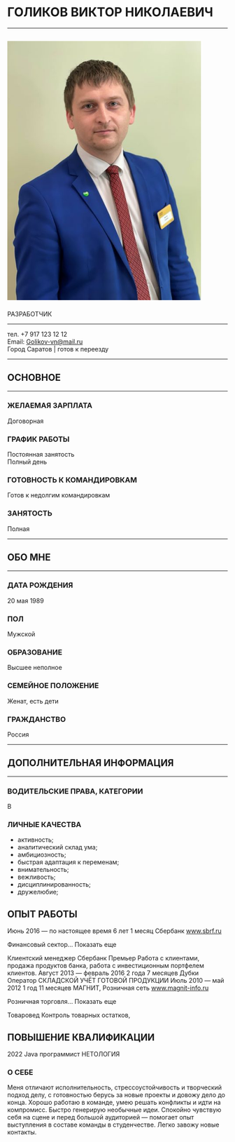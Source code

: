 # ГОЛИКОВ ВИКТОР НИКОЛАЕВИЧ #
---
![ФОТО](/img/1.jpg)
---

РАЗРАБОТЧИК

---

тел. +7 917 123 12 12  
Email: Golikov-vn@mail.ru  
Город Саратов | готов к переезду

---
## ОСНОВНОЕ ##
---

### ЖЕЛАЕМАЯ ЗАРПЛАТА ###  
Договорная                
                           
### ГРАФИК РАБОТЫ ###       
Постоянная занятость          
Полный день               
                           
### ГОТОВНОСТЬ К КОМАНДИРОВКАМ ###           
Готов к недолгим командировкам                      
                            
### ЗАНЯТОСТЬ ###
Полная
                     
---  
## ОБО МНЕ ##
---
                            
### ДАТА РОЖДЕНИЯ ###       
20 мая 1989                 
                            
### ПОЛ ###                
Мужской                   
                          
### ОБРАЗОВАНИЕ ###       
Высшее неполное           
                          
### СЕМЕЙНОЕ ПОЛОЖЕНИЕ ###
Женат, есть дети          
                          
### ГРАЖДАНСТВО ###       
Россия     

---               
  ## ДОПОЛНИТЕЛЬНАЯ ИНФОРМАЦИЯ ##
---

### ВОДИТЕЛЬСКИЕ ПРАВА, КАТЕГОРИИ ###
В   

### ЛИЧНЫЕ КАЧЕСТВА ### 
* активность;
* аналитический склад ума;
* амбициозность;
* быстрая адаптация к переменам;
* внимательность;
* вежливость;
* дисциплинированность; 
* дружелюбие;  


## ОПЫТ РАБОТЫ ##
Июнь 2016 — по настоящее время
6 лет 1 месяц
Сбербанк
www.sbrf.ru

Финансовый сектор... Показать еще

Клиентский менеджер Сбербанк Премьер
Работа с клиентами, продажа продуктов банка, работа с инвестиционным портфелем клиентов.
Август 2013 — февраль 2016
2 года 7 месяцев
Дубки
Оператор
СКЛАДСКОЙ УЧЁТ ГОТОВОЙ ПРОДУКЦИИ
Июль 2010 — май 2012
1 год 11 месяцев
МАГНИТ, Розничная сеть
www.magnit-info.ru

Розничная торговля... Показать еще

Товаровед
Контроль товарных остатков,

## ПОВЫШЕНИЕ КВАЛИФИКАЦИИ ##
2022
Java программист
НЕТОЛОГИЯ

### О СЕБЕ ###
Меня отличают исполнительность, стрессоустойчивость и
творческий подход делу, с готовностью берусь за новые
проекты и довожу дело до конца. Хорошо работаю в команде,
умею решать конфликты и идти на компромисс. Быстро генерирую
необычные идеи. Спокойно чувствую себя на сцене и перед большой
аудиторией — помогает опыт выступления в составе команды в студенчестве.
Легко завожу новые контакты.
